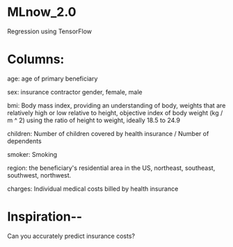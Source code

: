 # MLnow_2.0
Regression using TensorFlow

# Columns:

age: age of primary beneficiary

sex: insurance contractor gender, female, male

bmi: Body mass index, providing an understanding of body, weights that are relatively high or low relative to height,
objective index of body weight (kg / m ^ 2) using the ratio of height to weight, ideally 18.5 to 24.9

children: Number of children covered by health insurance / Number of dependents

smoker: Smoking

region: the beneficiary's residential area in the US, northeast, southeast, southwest, northwest.

charges: Individual medical costs billed by health insurance

# Inspiration--
Can you accurately predict insurance costs?
